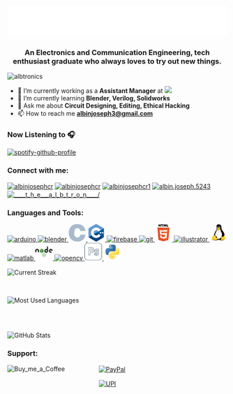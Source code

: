 <img src="https://raw.githubusercontent.com/albtronics/UPI/main/GitHub_Typewriter_Title.gif" alt="GitHub_Typewriter_Title">
<h3 align="center">An Electronics and Communication Engineering, tech enthusiast graduate who always loves to try out new things.</h3>

<p align="left"> <img src="https://komarev.com/ghpvc/?username=albtronics&label=Profile%20views&color=0e75b6&style=flat" alt="albtronics" /> </p>

- 🔭 I’m currently working as a **Assistant Manager** at  [<img src="https://www.rnmicrowave.com/images/logo/logo.png" width="85">](https://www.rnmicrowave.com/)
- 🌱 I’m currently learning **Blender, Verilog, Solidworks**
- 💬 Ask me about **Circuit Designing, Editing, Ethical Hacking**
- 📫 How to reach me **albinjoseph3@gmail.com**



### Now Listening to 🎧



[![spotify-github-profile](https://spotify-github-profile.kittinanx.com/api/view?uid=31ipinjtrkyqiajtjdlzek5g7lgi&cover_image=true&theme=novatorem&bar_color_cover=true&bar_color=0008ff)](https://github.com/kittinan/spotify-github-profile)



<h3 align="left">Connect with me:</h3>
<p align="left">
<a href="https://linkedin.com/in/albinjosephcr" target="blank"><img align="center" src="https://raw.githubusercontent.com/rahuldkjain/github-profile-readme-generator/master/src/images/icons/Social/linked-in-alt.svg" alt="albinjosephcr" height="30" width="40" /></a>
<a href="https://www.researchgate.net/profile/Albin-Joseph-Cr" target="blank"><img align="center" src="https://upload.wikimedia.org/wikipedia/commons/5/5e/ResearchGate_icon_SVG.svg" alt="albinjosephcr" height="30" width="40" /></a>
<a href="https://twitter.com/albinjosephcr1" target="blank"><img align="center" src="https://raw.githubusercontent.com/rahuldkjain/github-profile-readme-generator/master/src/images/icons/Social/twitter.svg" alt="albinjosephcr1" height="30" width="40" /></a>
<a href="https://fb.com/albin.joseph.5243" target="blank"><img align="center" src="https://raw.githubusercontent.com/rahuldkjain/github-profile-readme-generator/master/src/images/icons/Social/facebook.svg" alt="albin.joseph.5243" height="30" width="40" /></a>
<a href="https://instagram.com/albinjosephcr/" target="blank"><img align="center" src="https://raw.githubusercontent.com/rahuldkjain/github-profile-readme-generator/master/src/images/icons/Social/instagram.svg" alt="____t_h_e___a_l_b_t_r_o_n____/" height="30" width="40" /></a>
</p>


<h3 align="left">Languages and Tools:</h3>
<p align="left"> <a href="https://www.arduino.cc/" target="_blank" rel="noreferrer"> <img src="https://cdn.worldvectorlogo.com/logos/arduino-1.svg" alt="arduino" width="40" height="40"/> </a> <a href="https://www.blender.org/" target="_blank" rel="noreferrer"> <img src="https://download.blender.org/branding/community/blender_community_badge_white.svg" alt="blender" width="40" height="40"/> </a> <a href="https://www.cprogramming.com/" target="_blank" rel="noreferrer"> <img src="https://raw.githubusercontent.com/devicons/devicon/master/icons/c/c-original.svg" alt="c" width="40" height="40"/> </a> <a href="https://www.w3schools.com/cpp/" target="_blank" rel="noreferrer"> <img src="https://raw.githubusercontent.com/devicons/devicon/master/icons/cplusplus/cplusplus-original.svg" alt="cplusplus" width="40" height="40"/> </a> <a href="https://firebase.google.com/" target="_blank" rel="noreferrer"> <img src="https://www.vectorlogo.zone/logos/firebase/firebase-icon.svg" alt="firebase" width="40" height="40"/> </a> <a href="https://git-scm.com/" target="_blank" rel="noreferrer"> <img src="https://www.vectorlogo.zone/logos/git-scm/git-scm-icon.svg" alt="git" width="40" height="40"/> </a> <a href="https://www.w3.org/html/" target="_blank" rel="noreferrer"> <img src="https://raw.githubusercontent.com/devicons/devicon/master/icons/html5/html5-original-wordmark.svg" alt="html5" width="40" height="40"/> </a> <a href="https://www.adobe.com/in/products/illustrator.html" target="_blank" rel="noreferrer"> <img src="https://www.vectorlogo.zone/logos/adobe_illustrator/adobe_illustrator-icon.svg" alt="illustrator" width="40" height="40"/> </a> <a href="https://www.linux.org/" target="_blank" rel="noreferrer"> <img src="https://raw.githubusercontent.com/devicons/devicon/master/icons/linux/linux-original.svg" alt="linux" width="40" height="40"/> </a> <a href="https://www.mathworks.com/" target="_blank" rel="noreferrer"> <img src="https://upload.wikimedia.org/wikipedia/commons/2/21/Matlab_Logo.png" alt="matlab" width="40" height="40"/> </a> <a href="https://nodejs.org" target="_blank" rel="noreferrer"> <img src="https://raw.githubusercontent.com/devicons/devicon/master/icons/nodejs/nodejs-original-wordmark.svg" alt="nodejs" width="40" height="40"/> </a> <a href="https://opencv.org/" target="_blank" rel="noreferrer"> <img src="https://www.vectorlogo.zone/logos/opencv/opencv-icon.svg" alt="opencv" width="40" height="40"/> </a> <a href="https://www.photoshop.com/en" target="_blank" rel="noreferrer"> <img src="https://raw.githubusercontent.com/devicons/devicon/master/icons/photoshop/photoshop-line.svg" alt="photoshop" width="40" height="40"/> </a> <a href="https://www.python.org" target="_blank" rel="noreferrer"> <img src="https://raw.githubusercontent.com/devicons/devicon/master/icons/python/python-original.svg" alt="python" width="40" height="40"/> </a> </p>

<p><img align="center" src="https://github-readme-streak-stats.herokuapp.com/?user=albtronics&" alt="Current Streak" /></p>

<br>

<p><img align="center" src="https://github-readme-stats.vercel.app/api/top-langs?username=albtronics&show_icons=true&theme=dark&locale=en&layout=compact" alt="Most Used Languages" /></p>

<br>

<br>

<p><img align="center" src="https://github-readme-stats.vercel.app/api?username=albtronics&show_icons=true&theme=dark&title_color=d9d9d9&text_color=dfdddd&locale=en" alt="GitHub Stats" /></p>





<h3 align="left">Support:</h3>
<p>
<a href="https://www.buymeacoffee.com/albtronics"> <img align="left" src="https://cdn.buymeacoffee.com/buttons/v2/default-yellow.png" height="50" width="210" alt="Buy_me_a_Coffee" /></a>





<p>
<a href="https://www.paypal.com/paypalme/albtronics"> <img align="center" src="https://www.paypalobjects.com/webstatic/mktg/Logo/pp-logo-200px.png" height="50" width="210" alt="PayPal" /></a>
<br>

<p>
<a href="https://raw.githubusercontent.com/albtronics/UPI/main/UPI.png"> <img align="center" src="https://upload.wikimedia.org/wikipedia/commons/e/e1/UPI-Logo-vector.svg" height="50" width="210"alt="UPI" /></a>



<br>
<br>

